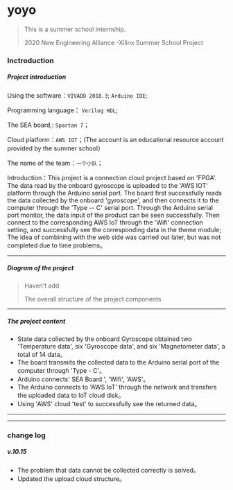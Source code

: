 # yoyo 

 > This is a summer school internship.
 > 
 > 2020 New Engineering Alliance -Xilinx Summer School Project
 
 ### Inctroduction
 
 
 ##### Project introduction
 
 
 Using the software：`VIVADO 2018.3`; `Arduino IDE`;
 
 Programming language： `Verilog HDL`;
 
 The SEA board,: `Spartan 7`；
 
 Cloud platform：`AWS IOT`；(The account is an educational resource account provided by the summer school）
 
 The name of the team：`一个小队`；
 
 Introduction：This project is a connection cloud project based on 'FPGA'. The data read by the onboard gyroscope is uploaded to the 'AWS IOT' platform through the Arduino serial port. The board first successfully reads the data collected by the onboard 'gyroscope', and then connects it to the computer through the 'Type -- C' serial port. Through the Arduino serial port monitor, the data input of the product can be seen successfully. Then connect to the corresponding AWS IoT through the 'Wifi' connection setting, and successfully see the corresponding data in the theme module; The idea of combining with the web side was carried out later, but was not completed due to time problems。
 
 ---
 
 ##### Diagram of the project
 > Haven't add
 > 
 > The overall structure of the project components
 




---
 
 
 ##### The project content
 
 
 - State data collected by the onboard Gyroscope obtained two 'Temperature data', six 'Gyroscope data', and six 'Magnetometer data', a total of 14 data。
 - The board transmits the collected data to the Arduino serial port of the computer through 'Type - C'。
 - Arduino connects' SEA Board ', 'Wifi', 'AWS'。
 - The Arduino connects to 'AWS IoT' through the network and transfers the uploaded data to IoT cloud disk。
 - Using 'AWS' cloud 'test' to successfully see the returned data。
 
 ---
 ---
 
 
 ### change log
 
 
 ##### v.10.15
  - The problem that data cannot be collected correctly is solved。
  - Updated the upload cloud structure。
 
